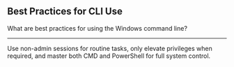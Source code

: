 ## Best Practices for CLI Use

What are best practices for using the Windows command line?

---

Use non-admin sessions for routine tasks, only elevate privileges when required, and master both CMD and PowerShell for full system control.


